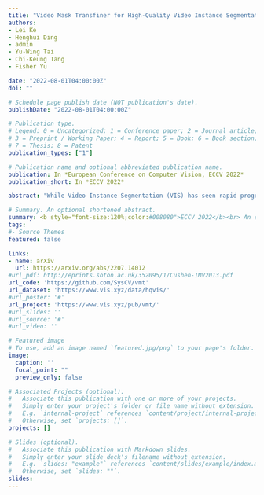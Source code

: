 ```yaml
---
title: "Video Mask Transfiner for High-Quality Video Instance Segmentation"
authors:
- Lei Ke
- Henghui Ding
- admin
- Yu-Wing Tai
- Chi-Keung Tang
- Fisher Yu

date: "2022-08-01T04:00:00Z"
doi: ""

# Schedule page publish date (NOT publication's date).
publishDate: "2022-08-01T04:00:00Z"

# Publication type.
# Legend: 0 = Uncategorized; 1 = Conference paper; 2 = Journal article;
# 3 = Preprint / Working Paper; 4 = Report; 5 = Book; 6 = Book section;
# 7 = Thesis; 8 = Patent
publication_types: ["1"]

# Publication name and optional abbreviated publication name.
publication: In *European Conference on Computer Vision, ECCV 2022*
publication_short: In *ECCV 2022*

abstract: "While Video Instance Segmentation (VIS) has seen rapid progress, current approaches struggle to predict high-quality masks with accurate boundary details. Moreover, the predicted segmentations often fluctuate over time, suggesting that temporal consistency cues are neglected or not fully utilized. In this paper, we set out to tackle these issues, with the aim of achieving highly detailed and more temporally stable mask predictions for VIS. We first propose the Video Mask Transfiner (VMT) method, capable of leveraging fine-grained high-resolution features thanks to a highly efficient video transformer structure. Our VMT detects and groups sparse error-prone spatio-temporal regions of each tracklet in the video segment, which are then refined using both local and instance-level cues. Second, we identify that the coarse boundary annotations of the popular YouTube-VIS dataset constitute a major limiting factor. Based on our VMT architecture, we therefore design an automated annotation refinement approach by iterative training and self-correction. To benchmark high-quality mask predictions for VIS, we introduce the HQ-YTVIS dataset, consisting of a manually re-annotated test set and our automatically refined training data. We compare VMT with the most recent state-of-the-art methods on the HQ-YTVIS, as well as the Youtube-VIS, OVIS and BDD100K MOTS benchmarks. Experimental results clearly demonstrate the efficacy and effectiveness of our method on segmenting complex and dynamic objects, by capturing precise details."

# Summary. An optional shortened abstract.
summary: <b style="font-size:120%;color:#008080">ECCV 2022</b><br> An efficient transformer-based method for highly accurate video instance segmentation.
tags:
#- Source Themes
featured: false

links:
- name: arXiv
  url: https://arxiv.org/abs/2207.14012
#url_pdf: http://eprints.soton.ac.uk/352095/1/Cushen-IMV2013.pdf
url_code: 'https://github.com/SysCV/vmt'
url_dataset: 'https://www.vis.xyz/data/hqvis/'
#url_poster: '#'
url_project: 'https://www.vis.xyz/pub/vmt/'
#url_slides: ''
#url_source: '#'
#url_video: ''

# Featured image
# To use, add an image named `featured.jpg/png` to your page's folder. 
image:
  caption: ''
  focal_point: ""
  preview_only: false

# Associated Projects (optional).
#   Associate this publication with one or more of your projects.
#   Simply enter your project's folder or file name without extension.
#   E.g. `internal-project` references `content/project/internal-project/index.md`.
#   Otherwise, set `projects: []`.
projects: []

# Slides (optional).
#   Associate this publication with Markdown slides.
#   Simply enter your slide deck's filename without extension.
#   E.g. `slides: "example"` references `content/slides/example/index.md`.
#   Otherwise, set `slides: ""`.
slides:
---
```



